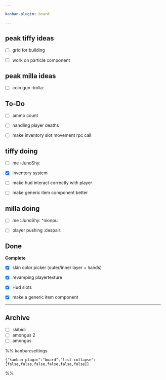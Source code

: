 ```yaml
---

kanban-plugin: board

---
```


## peak tiffy ideas

- [ ] grid for building
- [ ] work on particle component


## peak milla ideas

- [ ] coin gun :trolla:


## To-Do

- [ ] ammo count
- [ ] handling player deaths
- [ ] make inventory slot movement rpc call


## tiffy doing

- [ ] me :JunoShy:
- [x] inventory system
- [ ] make hud interact correctly with player
- [ ] make generic item component better


## milla doing

- [ ] me :JunoShy: ^nionpu
- [ ] player pushing :despair:


## Done

**Complete**
- [x] skin color picker (outer/inner layer + hands)
- [x] revamping playertexture
- [x] Hud slots
- [x] make a generic item component


***

## Archive

- [ ] skibidi
- [ ] amongus 2
- [ ] amongus

%% kanban:settings
```
{"kanban-plugin":"board","list-collapse":[false,false,false,false,false,false]}
```
%%
